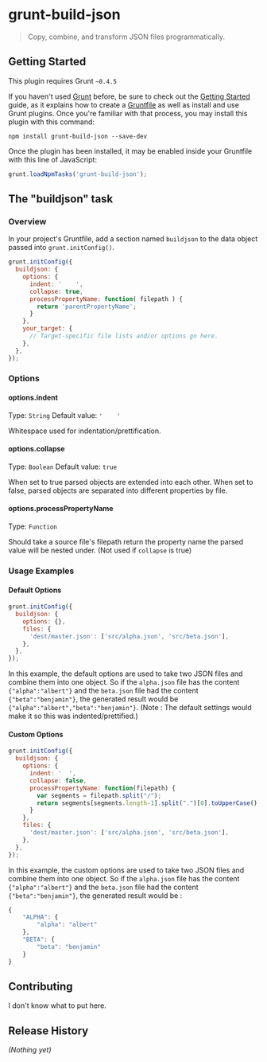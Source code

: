 # grunt-build-json

> Copy, combine, and transform JSON files programmatically.

## Getting Started
This plugin requires Grunt `~0.4.5`

If you haven't used [Grunt](http://gruntjs.com/) before, be sure to check out the [Getting Started](http://gruntjs.com/getting-started) guide, as it explains how to create a [Gruntfile](http://gruntjs.com/sample-gruntfile) as well as install and use Grunt plugins. Once you're familiar with that process, you may install this plugin with this command:

```shell
npm install grunt-build-json --save-dev
```

Once the plugin has been installed, it may be enabled inside your Gruntfile with this line of JavaScript:

```js
grunt.loadNpmTasks('grunt-build-json');
```

## The "buildjson" task

### Overview
In your project's Gruntfile, add a section named `buildjson` to the data object passed into `grunt.initConfig()`.

```js
grunt.initConfig({
  buildjson: {
    options: {
      indent: '    ',
      collapse: true, 
      processPropertyName: function( filepath ) {
        return 'parentPropertyName';
      }
    },
    your_target: {
      // Target-specific file lists and/or options go here.
    },
  },
});
```

### Options

#### options.indent
Type: `String`
Default value: `'    '`

Whitespace used for indentation/prettification.

#### options.collapse
Type: `Boolean`
Default value: `true`

When set to true parsed objects are extended into each other. When set to false, parsed objects are separated into different properties by file.

#### options.processPropertyName
Type: `Function`

Should take a source file's filepath return the property name the parsed value will be nested under. (Not used if `collapse` is true)

### Usage Examples

#### Default Options

```js
grunt.initConfig({
  buildjson: {
    options: {},
    files: {
      'dest/master.json': ['src/alpha.json', 'src/beta.json'],
    },
  },
});
```
In this example, the default options are used to take two JSON files and combine them into one object. So if the `alpha.json` file has the content `{"alpha":"albert"}` and the `beta.json` file had the content `{"beta":"benjamin"}`, the generated result would be `{"alpha":"albert","beta":"benjamin"}`. (Note : The default settings would make it so this was indented/prettified.)

#### Custom Options

```js
grunt.initConfig({
  buildjson: {
    options: {
      indent: '  ',
      collapse: false,
      processPropertyName: function(filepath) {
        var segments = filepath.split("/");
        return segments[segments.length-1].split(".")[0].toUpperCase();
      }
    },
    files: {
      'dest/master.json': ['src/alpha.json', 'src/beta.json'],
    },
  },
});
```
In this example, the custom options are used to take two JSON files and combine them into one object. So if the `alpha.json` file has the content `{"alpha":"albert"}` and the `beta.json` file had the content `{"beta":"benjamin"}`, the generated result would be :

```js
{
    "ALPHA": {
        "alpha": "albert"
    },
    "BETA": {
        "beta": "benjamin"
    }
}
```

## Contributing
I don't know what to put here.

## Release History
_(Nothing yet)_
